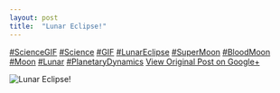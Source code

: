 ```yaml
---
layout: post
title:  "Lunar Eclipse!"
---
```


[#ScienceGIF](https://plus.google.com/s/%23ScienceGIF/posts) [#Science](https://plus.google.com/s/%23Science/posts) [#GIF](https://plus.google.com/s/%23GIF/posts) [#LunarEclipse](https://plus.google.com/s/%23LunarEclipse/posts) [#SuperMoon](https://plus.google.com/s/%23SuperMoon/posts) [#BloodMoon](https://plus.google.com/s/%23BloodMoon/posts) [#Moon](https://plus.google.com/s/%23Moon/posts) [#Lunar](https://plus.google.com/s/%23Lunar/posts) [#PlanetaryDynamics](https://plus.google.com/s/%23PlanetaryDynamics/posts)
[View Original Post on Google+](https://plus.google.com/+ColinSullender/posts/EHEeem4uHKm)

![Lunar Eclipse!](https://i.imgur.com/i2562dj.gif)
